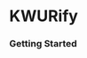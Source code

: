 # KWURify

### Getting Started

<!--- #### Installation
The package can be found on PyPi
```bash
pip install KWURify
```--->



